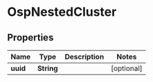 # OspNestedCluster

## Properties
Name | Type | Description | Notes
------------ | ------------- | ------------- | -------------
**uuid** | **String** |  |  [optional]

